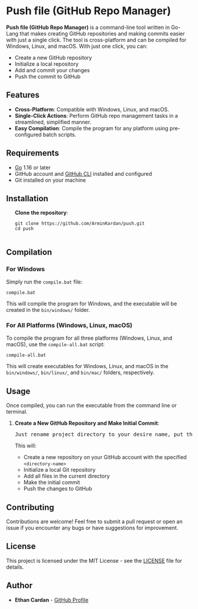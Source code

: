 <h1>Push file (GitHub Repo Manager)</h1>

<p><strong>Push file (GitHub Repo Manager)</strong> is a command-line tool written in Go-Lang that makes creating GitHub repositories and making commits easier with just a single click. The tool is cross-platform and can be compiled for Windows, Linux, and macOS. With just one click, you can:</p>

<ul>
    <li>Create a new GitHub repository</li>
    <li>Initialize a local repository</li>
    <li>Add and commit your changes</li>
    <li>Push the commit to GitHub</li>
</ul>

<h2>Features</h2>

<ul>
    <li><strong>Cross-Platform</strong>: Compatible with Windows, Linux, and macOS.</li>
    <li><strong>Single-Click Actions</strong>: Perform GitHub repo management tasks in a streamlined, simplified manner.</li>
    <li><strong>Easy Compilation</strong>: Compile the program for any platform using pre-configured batch scripts.</li>
</ul>

<h2>Requirements</h2>

<ul>
    <li><a href="https://golang.org/dl/">Go</a> 1.16 or later</li>
    <li>GitHub account and <a href="https://cli.github.com/">GitHub CLI</a> installed and configured</li>
    <li>Git installed on your machine</li>
</ul>

<h2>Installation</h2>

<ol>
    <strong>Clone the repository</strong>:
        <pre><code>git clone https://github.com/ArminKardan/push.git
cd push
        </code></pre>
    
</ol>

<h2>Compilation</h2>

<h3>For Windows</h3>

<p>Simply run the <code>compile.bat</code> file:</p>

<pre><code>compile.bat</code></pre>

<p>This will compile the program for Windows, and the executable will be created in the <code>bin/windows/</code> folder.</p>

<h3>For All Platforms (Windows, Linux, macOS)</h3>

<p>To compile the program for all three platforms (Windows, Linux, and macOS), use the <code>compile-all.bat</code> script:</p>

<pre><code>compile-all.bat</code></pre>

<p>This will create executables for Windows, Linux, and macOS in the <code>bin/windows/</code>, <code>bin/linux/</code>, and <code>bin/mac/</code> folders, respectively.</p>

<h2>Usage</h2>

<p>Once compiled, you can run the executable from the command line or terminal.</p>

<ol>
    <li><strong>Create a New GitHub Repository and Make Initial Commit</strong>:
        <pre>Just rename project directory to your desire name, put the file inside the directory and run it!</pre>
        <p>This will:</p>
        <ul>
            <li>Create a new repository on your GitHub account with the specified <code>&lt;directory-name&gt;</code></li>
            <li>Initialize a local Git repository</li>
            <li>Add all files in the current directory</li>
            <li>Make the initial commit</li>
            <li>Push the changes to GitHub</li>
        </ul>
    </li>
</ol>

<h2>Contributing</h2>

<p>Contributions are welcome! Feel free to submit a pull request or open an issue if you encounter any bugs or have suggestions for improvement.</p>

<h2>License</h2>

<p>This project is licensed under the MIT License - see the <a href="LICENSE">LICENSE</a> file for details.</p>

<h2>Author</h2>

<ul>
    <li><strong>Ethan Cardan</strong> - <a href="https://github.com/arminkardan">GitHub Profile</a></li>
</ul>
